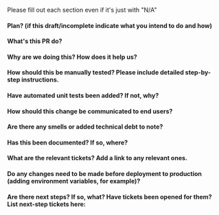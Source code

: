 Please fill out each section even if it's just with "N/A"

#### Plan? (if this draft/incomplete indicate what you intend to do and how)

#### What's this PR do?

#### Why are we doing this? How does it help us?

#### How should this be manually tested? Please include detailed step-by-step instructions.

#### Have automated unit tests been added? If not, why?

#### How should this change be communicated to end users?

#### Are there any smells or added technical debt to note?

#### Has this been documented? If so, where?

#### What are the relevant tickets? Add a link to any relevant ones.

#### Do any changes need to be made before deployment to production (adding environment variables, for example)?

#### Are there next steps? If so, what? Have tickets been opened for them? List next-step tickets here:

